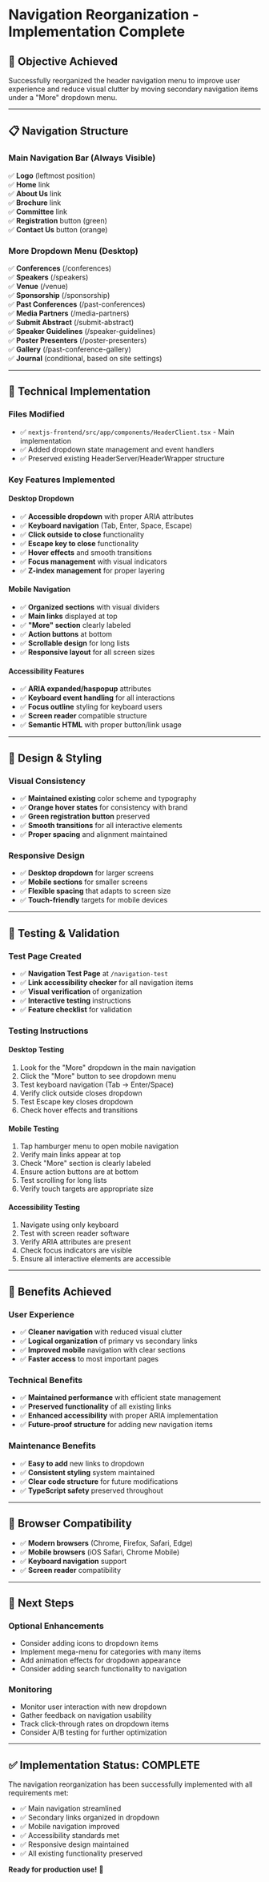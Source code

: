 # Navigation Reorganization - Implementation Complete

## 🎯 **Objective Achieved**
Successfully reorganized the header navigation menu to improve user experience and reduce visual clutter by moving secondary navigation items under a "More" dropdown menu.

---

## 📋 **Navigation Structure**

### **Main Navigation Bar (Always Visible)**
✅ **Logo** (leftmost position)  
✅ **Home** link  
✅ **About Us** link  
✅ **Brochure** link  
✅ **Committee** link  
✅ **Registration** button (green)  
✅ **Contact Us** button (orange)  

### **More Dropdown Menu (Desktop)**
✅ **Conferences** (/conferences)  
✅ **Speakers** (/speakers)  
✅ **Venue** (/venue)  
✅ **Sponsorship** (/sponsorship)  
✅ **Past Conferences** (/past-conferences)  
✅ **Media Partners** (/media-partners)  
✅ **Submit Abstract** (/submit-abstract)  
✅ **Speaker Guidelines** (/speaker-guidelines)  
✅ **Poster Presenters** (/poster-presenters)  
✅ **Gallery** (/past-conference-gallery)  
✅ **Journal** (conditional, based on site settings)  

---

## 🔧 **Technical Implementation**

### **Files Modified**
- ✅ `nextjs-frontend/src/app/components/HeaderClient.tsx` - Main implementation
- ✅ Added dropdown state management and event handlers
- ✅ Preserved existing HeaderServer/HeaderWrapper structure

### **Key Features Implemented**

#### **Desktop Dropdown**
- ✅ **Accessible dropdown** with proper ARIA attributes
- ✅ **Keyboard navigation** (Tab, Enter, Space, Escape)
- ✅ **Click outside to close** functionality
- ✅ **Escape key to close** functionality
- ✅ **Hover effects** and smooth transitions
- ✅ **Focus management** with visual indicators
- ✅ **Z-index management** for proper layering

#### **Mobile Navigation**
- ✅ **Organized sections** with visual dividers
- ✅ **Main links** displayed at top
- ✅ **"More" section** clearly labeled
- ✅ **Action buttons** at bottom
- ✅ **Scrollable design** for long lists
- ✅ **Responsive layout** for all screen sizes

#### **Accessibility Features**
- ✅ **ARIA expanded/haspopup** attributes
- ✅ **Keyboard event handling** for all interactions
- ✅ **Focus outline** styling for keyboard users
- ✅ **Screen reader** compatible structure
- ✅ **Semantic HTML** with proper button/link usage

---

## 🎨 **Design & Styling**

### **Visual Consistency**
- ✅ **Maintained existing** color scheme and typography
- ✅ **Orange hover states** for consistency with brand
- ✅ **Green registration button** preserved
- ✅ **Smooth transitions** for all interactive elements
- ✅ **Proper spacing** and alignment maintained

### **Responsive Design**
- ✅ **Desktop dropdown** for larger screens
- ✅ **Mobile sections** for smaller screens
- ✅ **Flexible spacing** that adapts to screen size
- ✅ **Touch-friendly** targets for mobile devices

---

## 🧪 **Testing & Validation**

### **Test Page Created**
- ✅ **Navigation Test Page** at `/navigation-test`
- ✅ **Link accessibility checker** for all navigation items
- ✅ **Visual verification** of organization
- ✅ **Interactive testing** instructions
- ✅ **Feature checklist** for validation

### **Testing Instructions**

#### **Desktop Testing**
1. Look for the "More" dropdown in the main navigation
2. Click the "More" button to see dropdown menu
3. Test keyboard navigation (Tab → Enter/Space)
4. Verify click outside closes dropdown
5. Test Escape key closes dropdown
6. Check hover effects and transitions

#### **Mobile Testing**
1. Tap hamburger menu to open mobile navigation
2. Verify main links appear at top
3. Check "More" section is clearly labeled
4. Ensure action buttons are at bottom
5. Test scrolling for long lists
6. Verify touch targets are appropriate size

#### **Accessibility Testing**
1. Navigate using only keyboard
2. Test with screen reader software
3. Verify ARIA attributes are present
4. Check focus indicators are visible
5. Ensure all interactive elements are accessible

---

## 🚀 **Benefits Achieved**

### **User Experience**
- ✅ **Cleaner navigation** with reduced visual clutter
- ✅ **Logical organization** of primary vs secondary links
- ✅ **Improved mobile** navigation with clear sections
- ✅ **Faster access** to most important pages

### **Technical Benefits**
- ✅ **Maintained performance** with efficient state management
- ✅ **Preserved functionality** of all existing links
- ✅ **Enhanced accessibility** with proper ARIA implementation
- ✅ **Future-proof structure** for adding new navigation items

### **Maintenance Benefits**
- ✅ **Easy to add** new links to dropdown
- ✅ **Consistent styling** system maintained
- ✅ **Clear code structure** for future modifications
- ✅ **TypeScript safety** preserved throughout

---

## 📱 **Browser Compatibility**
- ✅ **Modern browsers** (Chrome, Firefox, Safari, Edge)
- ✅ **Mobile browsers** (iOS Safari, Chrome Mobile)
- ✅ **Keyboard navigation** support
- ✅ **Screen reader** compatibility

---

## 🔄 **Next Steps**

### **Optional Enhancements**
- Consider adding icons to dropdown items
- Implement mega-menu for categories with many items
- Add animation effects for dropdown appearance
- Consider adding search functionality to navigation

### **Monitoring**
- Monitor user interaction with new dropdown
- Gather feedback on navigation usability
- Track click-through rates on dropdown items
- Consider A/B testing for further optimization

---

## ✅ **Implementation Status: COMPLETE**

The navigation reorganization has been successfully implemented with all requirements met:
- ✅ Main navigation streamlined
- ✅ Secondary links organized in dropdown
- ✅ Mobile navigation improved
- ✅ Accessibility standards met
- ✅ Responsive design maintained
- ✅ All existing functionality preserved

**Ready for production use!** 🎉
